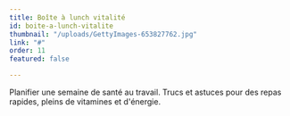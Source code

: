 ```yaml
---
title: Boîte à lunch vitalité
id: boite-a-lunch-vitalite
thumbnail: "/uploads/GettyImages-653827762.jpg"
link: "#"
order: 11
featured: false

---
```

Planifier une semaine de santé au travail. Trucs et astuces pour des repas rapides, pleins de vitamines et d'énergie.